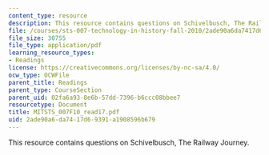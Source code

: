 ```yaml
---
content_type: resource
description: This resource contains questions on Schivelbusch, The Railway Journey.
file: /courses/sts-007-technology-in-history-fall-2010/2ade90a6da7417d69391a1908596b679_MITSTS_007F10_read17.pdf
file_size: 30755
file_type: application/pdf
learning_resource_types:
- Readings
license: https://creativecommons.org/licenses/by-nc-sa/4.0/
ocw_type: OCWFile
parent_title: Readings
parent_type: CourseSection
parent_uid: 02fa6a93-8e6b-57dd-7396-b6ccc08bbee7
resourcetype: Document
title: MITSTS_007F10_read17.pdf
uid: 2ade90a6-da74-17d6-9391-a1908596b679
---
```

This resource contains questions on Schivelbusch, The Railway Journey.